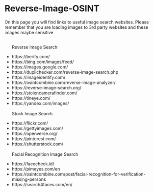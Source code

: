# Reverse-Image-OSINT
<p>On this page you will find links to useful image search websites. Please remember that you are loading images to 3rd party websites and these images maybe sensitive</p> 
<ul>
<br>
Reverse Image Search
<p>
  <li>https://berify.com/</li>
  <li>https://bing.com/images/feed/</li>
  <li>https://images.google.com/</li>
  <li>https://duplichecker.com/reverse-image-search.php</li>
  <li>https://imageidentify.com/</li>
  <li>https://osintcombine.com/reverse-image-analyzer/</li>
  <li>https://reverse-image-search.org/</li>
  <li>https://stolencamerafinder.com/</li>
  <li>https://tineye.com/</li>
  <li>https://yandex.com/images/</li>
<br>
Stock Image Search
<p>
  <li>https://flickr.com/</li>
  <li>https://gettyimages.com/</li>
  <li>https://openverse.org/</li>
  <li>https://pinterest.com/</li>
  <li>https://shutterstock.com/</li>
<br>
Facial Recognition Image Search
<p>
 <li>https://facecheck.id/</li>
 <li>https://pimeyes.com/en</li>
 <li>https://osintcombine.com/post/facial-recognition-for-verification-missing-persons</li>
 <li>https://search4faces.com/en/</li>
</ul>
